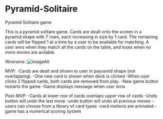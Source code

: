 # Pyramid-Solitaire
Pyramid Solitaire game

This is a pyramid solitare game. Cards are dealt onto the screen in a pyramid shape with 7 rows, each increasing in size by 1 card. The remaining cards will be flipped 1 at a time by a user to be available for matching. A user wins when they match all the cards on the table, and loses when no more moves are avilable.

Wirerame:
![imageAlt](https://i.imgur.com/Kvf5eKl.png)

MVP: 
-Cards are dealt and shown to user in payramid shape (not overlapping). 
-One new card is shown when deck is clicked
-When user clicks 2 flipped cards, both cards are removed from play.
-New game button restarts the game
-Game displays message when user wins

Post-MVP:
-Cards at lower row of cards overlaps upper row of cards
-Undo button will undo the last move
  -undo button will undo all previous moves
-users can choose from a library of card types
-card motions are animated
-game has a numerical scoring system



